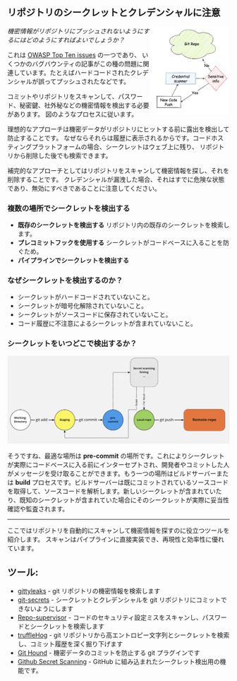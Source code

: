 ## リポジトリのシークレットとクレデンシャルに注意

<img align="right" width="180" height="200" src="/document/assets/images/Cred scanning.png">
<em>機密情報がリポジトリにプッシュされないようにするにはどのようにすればよいでしょうか？</em>

これは [OWASP Top Ten issues](https://owasp.org/www-project-top-ten/2017/A3_2017-Sensitive_Data_Exposure) の一つであり、
いくつかのバグバウンティの記事がこの種の問題に関連しています。たとえばハードコードされたクレデンシャルが誤ってプッシュされたなどです。

コミットやリポジトリをスキャンして、パスワード、秘密鍵、社外秘などの機密情報を検出する必要があります。
図のようなプロセスに従います。
<br/>

理想的なアプローチは機密データがリポジトリにヒットする前に露出を検出して防止することです。
なぜならそれらは履歴に表示されるからです。コードホスティングプラットフォームの場合、シークレットはウェブ上に残り、
リポジトリから削除した後でも検索できます。

補完的なアプローチとしてはリポジトリをスキャンして機密情報を探し、それを削除することです。
クレデンシャルが漏洩した場合、それはすでに危険な状態であり、無効にすべきであることに注意してください。

### 複数の場所でシークレットを検出する
- **既存のシークレットを検出する** リポジトリ内の既存のシークレットを検索します。
- **プレコミットフックを使用する** シークレットがコードベースに入ることを防ぐため。
- **パイプラインでシークレットを検出する**

### なぜシークレットを検出するのか？
+ シークレットがハードコードされていないこと。
+ シークレットが暗号化解除されていないこと。
+ シークレットがソースコードに保存されていないこと。
+ コード履歴に不注意によるシークレットが含まれていないこと。

### シークレットをいつどこで検出するか？
![Pre Commit](/document/assets/images/pre-commit.png)

そうですね、最適な場所は **pre-commit** の場所です。これによりシークレットが実際にコードベースに入る前にインターセプトされ、開発者やコミットした人がメッセージを受け取ることができます。もう一つの場所はビルドサーバーまたは **build** プロセスです。ビルドサーバーは既にコミットされているソースコードを取得して、ソースコードを解析します。新しいシークレットが含まれていたり、既知のシークレットが含まれていた場合にそのシークレットが実際に妥当性確認や監査されます。

---
ここではリポジトリを自動的にスキャンして機密情報を探すのに役立つツールを紹介します。
スキャンはパイプラインに直接実装でき、再現性と効率性に優れています。

## ツール:

+ [gittyleaks](https://github.com/kootenpv/gittyleaks) - git リポジトリの機密情報を検索します
+ [git-secrets](https://github.com/awslabs/git-secrets) - シークレットとクレデンシャルを git リポジトリにコミットできないようにします
+ [Repo-supervisor](https://github.com/auth0/repo-supervisor) - コードのセキュリティ設定ミスをスキャンし、パスワードとシークレットを検索します
+ [truffleHog](https://github.com/dxa4481/truffleHog) - git リポジトリから高エントロピー文字列とシークレットを検索し、コミット履歴を深く掘り下げます
+ [Git Hound](https://github.com/ezekg/git-hound) - 機密データのコミットを防止する git プラグインです
+ [Github Secret Scanning](https://docs.github.com/en/code-security/secret-scanning) - GitHub に組み込まれたシークレット検出用の機能です。
